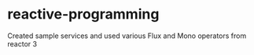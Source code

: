 # reactive-programming
Created sample services and used various Flux and Mono operators from reactor 3
